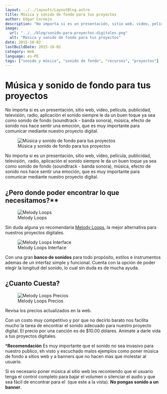 ```yaml
---
layout: ../../layouts/LayoutBlog.astro
title: Música y sonido de fondo para tus proyectos
author: Edgar Cornejo
description: "No importa si es un presentación, sitio web, video, película, publicidad, televisión, radio, aplicación el sonido siempre le da un buen toque ya sea como sonido de fondo (soundtrack - banda sonora), música, efecto de sonido nos hace sentir una emoción, que es muy importante para comunicar mediante nuestro proyecto digital."
image:
  url: "../../blog/sonido-para-proyectos-digitales.png"
  alt: "Música y sonido de fondo para tus proyectos"
date: 2015-10-02
lastBuildDate: 2015-10-02
category: Web
language: es-PE
tags: ["sonido y música", "sonido de fondo", "recursos", "proyectos"]
---
```


# Música y sonido de fondo para tus proyectos

No importa si es un presentación, sitio web, video, película, publicidad, televisión, radio, aplicación el sonido siempre le da un buen toque ya sea como sonido de fondo (soundtrack - banda sonora), música, efecto de sonido nos hace sentir una emoción, que es muy importante para comunicar mediante nuestro proyecto digital.

<figure>
  <img src="../../blog/sonido-para-proyectos-digitales.png" alt="Música y sonido de fondo para tus proyectos"/>
  <figcaption>Música y sonido de fondo para tus proyectos</figcaption>
</figure>

No importa si es un presentación, sitio web, video, película, publicidad, televisión,  radio, aplicación el sonido siempre le da un buen toque ya sea como sonido de fondo (soundtrack - banda sonora), música, efecto de sonido nos hace sentir una emoción, que es muy importante para comunicar mediante nuestro proyecto digital.

## ¿Pero donde poder encontrar lo que necesitamos?**

<figure>
  <img src="../../blog/melodyloops.gif" alt="Melody Loops"/>
  <figcaption>Melody Loops</figcaption>
</figure>

Sin duda alguna yo recomendaría <a href="http://www.melodyloops.com/" title="Melody Loops" target="_blank">Melody Loops</a>, la mejor alternativa para nuestros proyectos digitales.

<figure>
  <img src="../../blog/melodyloops-interface.jpg" alt="Melody Loops Interface"/>
  <figcaption>Melody Loops Interface</figcaption>
</figure>

Con una gran **banco de sonidos** para todo propósito, estilos e instrumentos ademas de un interfaz simple y funcional. Cuenta con la opción de poder elegir la longitud del sonido, lo cual sin duda es de mucha ayuda.

## ¿Cuanto Cuesta?

<figure>
  <img src="../../blog/melodyloops-precios.jpg" alt="Melody Loops Precios"/>
  <figcaption>Melody Loops Precios</figcaption>
</figure>

Revisa los precios actualizados en la web.

Con un costo muy competitivo y por que no decirlo barato nos facilita mucho la tarea de encontrar el sonido adecuado para nuestro proyecto digital. El precio por una canción es de $10.00 dólares.
Anímate a darle vida a tus proyectos digitales.

***Recomendación**
Es muy importante que el sonido no sea invasivo para nuestro publico, eh visto y escuchado malos ejemplos como poner música de fondo a sitios web y a banners que no hacen mas que molestar al usuario.

Si es necesario poner música al sitio web les recomiendo que el usuario tenga el control completo para bajar el volumen o silenciar el audio y que sea fácil de encontrar para el  (que este a la vista). **No pongas sonido a un banner**.